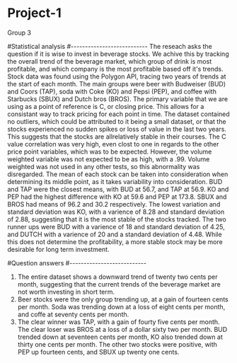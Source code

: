 # Project-1
Group 3

#Statistical analysis
#---------------------------
The reseach asks the question if it is wise to invest in beverage stocks. We achive this by tracking the overall trend of the beverage market, which group of drink is most profitable, and which company is the most profitable based off it's trends.
Stock data was found using the Polygon API, tracing two years of trends at the start of each month. The main groups were beer with Budweiser (BUD) and Coors (TAP), soda with Coke (KO) and Pepsi (PEP), and coffee with Starbucks (SBUX) and Dutch bros (BROS). 
The primary variable that we are using as a point of reference is C, or closing price. This allows for a consistant way to track pricing for each point in time.
The dataset contained no outliers, which could be attributed to it being a small dataset, or that the stocks experienced no sudden spikes or loss of value in the last two years. This suggests that the stocks are allrelatively stable in their courses.
The C value correlation was very high, even clost to one in regards to the other price point variables, which was to be expected. However, the volume weighted variable was not expected to be as high, with a .99. Volume weighted was not used in any other tests, so this abnormality was disregarded.
The mean of each stock can be taken into consideration when determining its middle point, as it takes variability into consideration. BUD and TAP were the closest means, with BUD at 56.7, and TAP at 56.9. KO and PEP had the highest difference with KO at 59.6 and PEP at 173.8. SBUX and BROS had means of 96.2 and 30.2 respectively.
The lowest variation and standard deviation was KO, with a varience of 8.28 and standard deviation of 2.88, suggesting that it is the most stable of the stocks tracked. The two runner ups were BUD with a varience of 18 and standard deviation of 4.25, and DUTCH with a varience of 20 and a standard deviation of 4.48. While this does not determine the profitability, a more stable stock may be more desirable for long term investment.

#Question answers
#---------------------------
1) The entire dataset shows a downward trend of twenty two cents per month, suggesting that the current trends of the beverage market are not worth investing in short term.
2) Beer stocks were the only group trending up, at a gain of fourteen cents per month. Soda was trending down at a loss of eight cents per month, and coffe at seventy cents per month.
3) The clear winner was TAP, with a gain of fourty five cents per month. The clear loser was BROS at a loss of a dollar sixty two per month. BUD trended down at seventeen cents per month, KO also trended down at thirty one cents per month. The other two stocks were positive, with PEP up fourteen cents, and SBUX up twenty one cents. 
